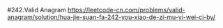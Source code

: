 #242.Valid Anagram
<https://leetcode-cn.com/problems/valid-anagram/solution/hua-jie-suan-fa-242-you-xiao-de-zi-mu-yi-wei-ci-by/>